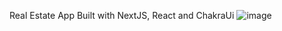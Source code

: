 Real Estate App Built with NextJS, React and ChakraUi
![image](https://user-images.githubusercontent.com/95384363/176036751-6b63e8be-e4cb-467b-bafd-fac6d8ea4d57.png)
